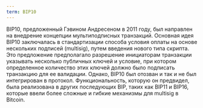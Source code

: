 ```yaml
---
term: BIP10
---
```


BIP10, предложенный Гэвином Андресеном в 2011 году, был направлен на внедрение концепции мультиподписных транзакций. Основная идея BIP10 заключалась в стандартизации способа условия оплаты на основе нескольких подписей (multisig), путем введения нового типа скрипта. Это предложение предполагало разрешение инициаторам транзакции указывать несколько публичных ключей и условие, при котором определенное количество этих ключей должно было подписать транзакцию для ее валидации. Однако, BIP10 был отозван и так и не был интегрирован в протокол. Функциональность, которую он предвидел, была реализована в других последующих BIP, таких как BIP11 и BIP16, которые ввели более сложные и гибкие механизмы для multisig в Bitcoin.